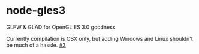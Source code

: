 # node-gles3
GLFW &amp; GLAD for OpenGL ES 3.0 goodness

Currently compilation is OSX only, but adding Windows and Linux shouldn't be
much of a hassle. [#3](https://github.com/screeny05/node-gles3/issues/3)
